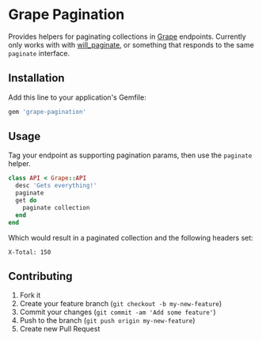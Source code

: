 # Grape Pagination

Provides helpers for paginating collections in [Grape](https://github.com/intridea/grape)
endpoints. Currently only works with with [will\_paginate](https://github.com/mislav/will_paginate),
or something that responds to the same `paginate` interface.

## Installation

Add this line to your application's Gemfile:

```ruby
gem 'grape-pagination'
```

## Usage

Tag your endpoint as supporting pagination params, then use the `paginate`
helper.

```ruby
class API < Grape::API
  desc 'Gets everything!'
  paginate
  get do
    paginate collection
  end
end
```

Which would result in a paginated collection and the following headers set:

```
X-Total: 150
```

## Contributing

1. Fork it
2. Create your feature branch (`git checkout -b my-new-feature`)
3. Commit your changes (`git commit -am 'Add some feature'`)
4. Push to the branch (`git push origin my-new-feature`)
5. Create new Pull Request
